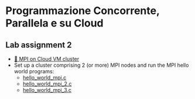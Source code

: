 # Programmazione Concorrente, Parallela e su Cloud
## Lab assignment 2

- [🔗 MPI on Cloud VM cluster](https://github.com/spagnuolocarmine/ubuntu-openmpi-openmp)
- Set up a cluster comprising 2 (or more) MPI nodes and run the MPI hello world programs:
  -  [hello_world_mpi.c](https://github.com/spagnuolocarmine/programmazione-concorrente-parallela-cloud/raw/main/data/hello_world_mpi.c)
  -  [hello_world_mpi_2.c](https://github.com/spagnuolocarmine/programmazione-concorrente-parallela-cloud/raw/main/data/hello_world_mpi_2.c)
  -  [hello_world_mpi_3.c](https://github.com/spagnuolocarmine/programmazione-concorrente-parallela-cloud/raw/main/data/hello_world_mpi_3.c)
